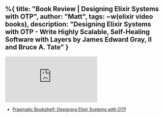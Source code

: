 %{
  title: "Book Review | Designing Elixir Systems with OTP",
  author: "Matt",
  tags: ~w(elixir video books),
  description: "Designing Elixir Systems with OTP - Write Highly Scalable, Self-Healing Software with Layers by James Edward Gray, II and Bruce A. Tate"
}
---

<iframe
    class="embedded-yt"
    src="https://www.youtube.com/embed/s407zynPZ8M?rel=0"
    title="YouTube video player"
    frameborder="0"
    allow="accelerometer; autoplay; clipboard-write; encrypted-media; gyroscope; picture-in-picture; web-share"
    referrerpolicy="strict-origin-when-cross-origin"
    allowfullscreen
>
</iframe>

- [Pragmatic Bookshelf: Designing Elixir Systems with OTP](https://pragprog.com/titles/jgotp/designing-elixir-systems-with-otp/)

